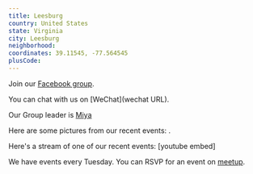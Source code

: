 ```yaml
---
title: Leesburg
country: United States
state: Virginia
city: Leesburg
neighborhood: 
coordinates: 39.11545, -77.564545
plusCode:
---
```

Join our [Facebook group](https://www.facebook.com/groups/free.code.camp.leesburg).

You can chat with us on [WeChat](wechat URL).

Our Group leader is [Miya](freecodecamp.org/miya)

Here are some pictures from our recent events:
![]().

Here's a stream of one of our recent events:
[youtube embed]

We have events every Tuesday. You can RSVP for an event on [meetup](meetupurl).
